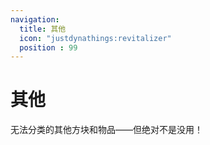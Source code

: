 ```yaml
---
navigation:
  title: 其他
  icon: "justdynathings:revitalizer"
  position : 99
---
```


# 其他

无法分类的其他方块和物品——但绝对不是没用！

<SubPages />